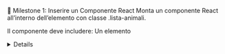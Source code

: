 📌 Milestone 1: Inserire un Componente React
Monta un componente React all’interno dell’elemento con classe .lista-animali.

Il componente deve includere:
Un elemento <details> con titolo "Animali", che contiene:
Una lista <ul> statica che viene creata a partire da un array di stringhe (animals) dove ciascuna stringa rappresenta il nome di un animale.

Obiettivo: Mostrare la struttura base della lista di animali con un <details> che può essere espanso o contratto.


📌 Milestone 2: Aggiungere Animali Casuali
Trasforma l’array animals usando useState (l’array è inizialmente vuoto).
Aggiungi un bottone "Aggiungi Animale" sopra il <details>.
Cliccando il bottone, un animale casuale viene aggiunto alla lista.
Usa un array predefinito per scegliere casualmente:

const animalsChoices = ["Cane", "Gatto", "Pappagallo", "Cavallo", "Panda"];
L’animale selezionato deve essere aggiunto all’interno della lista <ul> come <li>.

Obiettivo: L’utente può vedere gli animali aggiunti dinamicamente nella lista.



📌 Milestone 3: Usare una Modale per Aggiungere Animali

Partendo da questo componente Modal:

function Modal({
      title, 
      content, 
      show = false, 
      onClose = () => {}
  }){
      return show && ReactDOM.createPortal(
          <div className="modal-container">
              <div className="modal">
                  <h2>{title}</h2>
                  <p>{content}</p>
                  <button onClick={onClose}>Annulla</button>
              </div>
          </div>,
          document.body
      )
  }
.modal-container{
    position: fixed;
    top: 0;
    left: 0;
    width: 100%;
    height: 100%;
    background-color: rgba(0, 0, 0, 0.75);
    display: flex;
    justify-content: center;
    align-items: center;
}
.modal{
    background-color: white;
    padding: 20px;
    border-radius: 5px;
}
Espandilo affinché:

La vecchia prop content può essere usata per passare un componente qualsiasi.
Un nuovo div in fondo alla modale contiene il bottone Annulla e un nuovo bottone Conferma.
Una nuova prop onConfirm si aspetta una funzione per gestire l’azione di conferma.
Sostituisci l’aggiunta casuale dell’animale con una modale interattiva:
Cliccando il bottone "Aggiungi Animale," si apre una modale.
La modale include un input di testo (passato al prop content) per inserire il nome di un animale.
Conferma: Aggiunge l’animale alla lista e chiude la modale.
Annulla: Chiude la modale senza modificare la lista.

Obiettivo: L’utente può aggiungere animali specifici utilizzando la modale.